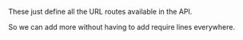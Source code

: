 These just define all the URL routes available in the API.

So we can add more without having to add require lines everywhere.